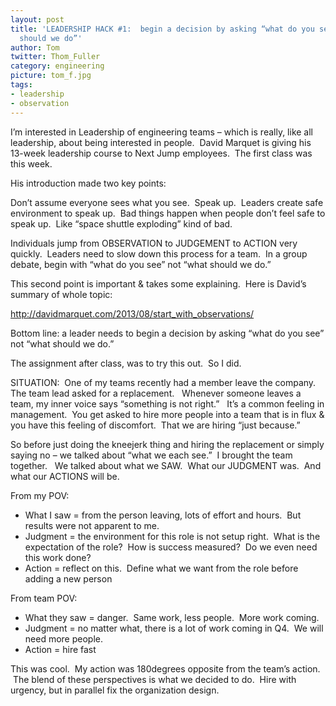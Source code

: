 ```yaml
---
layout: post
title: 'LEADERSHIP HACK #1:  begin a decision by asking “what do you see” not “what
  should we do”'
author: Tom
twitter: Thom_Fuller
category: engineering
picture: tom_f.jpg
tags:
- leadership
- observation
---
```


I’m interested in Leadership of engineering teams – which is really, like all leadership, about being interested in people.  David Marquet is giving his 13-week leadership course to Next Jump employees.  The first class was this week.

His introduction made two key points:

Don’t assume everyone sees what you see.  Speak up.  Leaders create safe environment to speak up.  Bad things happen when people don’t feel safe to speak up.  Like “space shuttle exploding” kind of bad.

Individuals jump from OBSERVATION to JUDGEMENT to ACTION very quickly.  Leaders need to slow down this process for a team.  In a group debate, begin with “what do you see” not “what should we do.”

This second point is important & takes some explaining.  Here is David’s summary of whole topic:

http://davidmarquet.com/2013/08/start_with_observations/

Bottom line: a leader needs to begin a decision by asking “what do you see” not “what should we do.”

The assignment after class, was to try this out.  So I did.

SITUATION:  One of my teams recently had a member leave the company.  The team lead asked for a replacement.   Whenever someone leaves a team, my inner voice says “something is not right.”   It’s a common feeling in management.  You get asked to hire more people into a team that is in flux & you have this feeling of discomfort.  That we are hiring “just because.”

So before just doing the kneejerk thing and hiring the replacement or simply saying no – we talked about “what we each see.”  I brought the team together.   We talked about what we SAW.  What our JUDGMENT was.  And what our ACTIONS will be.

From my POV:

- What I saw = from the person leaving, lots of effort and hours.  But results were not apparent to me.
- Judgment = the environment for this role is not setup right.  What is the expectation of the role?  How is success measured?  Do we even need this work done?
- Action = reflect on this.  Define what we want from the role before adding a new person

From team POV:

- What they saw = danger.  Same work, less people.  More work coming.
- Judgment = no matter what, there is a lot of work coming in Q4.  We will need more people.
- Action = hire fast

This was cool.  My action was 180degrees opposite from the team’s action.   The blend of these perspectives is what we decided to do.  Hire with urgency, but in parallel fix the organization design.

